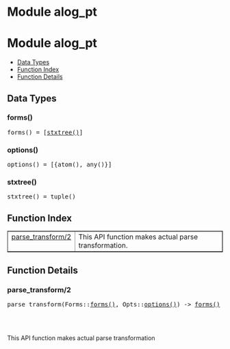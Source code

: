Module alog_pt
==============


<h1>Module alog_pt</h1>

* [Data Types](#types)
* [Function Index](#index)
* [Function Details](#functions)







<h2><a name="types">Data Types</a></h2>





<h3 class="typedecl"><a name="type-forms">forms()</a></h3>




<pre>forms() = [<a href="#type-stxtree">stxtree()</a>]</pre>



<h3 class="typedecl"><a name="type-options">options()</a></h3>




<pre>options() = [{atom(), any()}]</pre>



<h3 class="typedecl"><a name="type-stxtree">stxtree()</a></h3>




<pre>stxtree() = tuple()</pre>


<h2><a name="index">Function Index</a></h2>



<table width="100%" border="1" cellspacing="0" cellpadding="2" summary="function index"><tr><td valign="top"><a href="#parse_transform-2">parse_transform/2</a></td><td>This API function makes actual parse transformation.</td></tr></table>




<h2><a name="functions">Function Details</a></h2>


<a name="parse_transform-2"></a>

<h3>parse_transform/2</h3>





<pre>parse_transform(Forms::<a href="#type-forms">forms()</a>, Opts::<a href="#type-options">options()</a>) -> <a href="#type-forms">forms()</a></pre>
<br></br>




This API function makes actual parse transformation